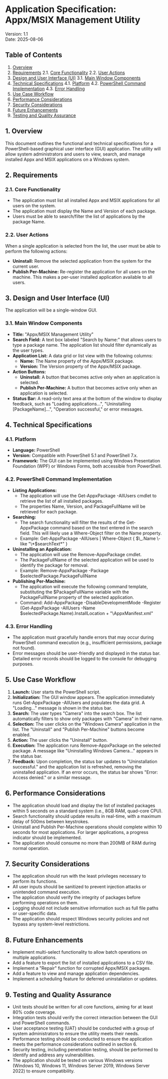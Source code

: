 # **Application Specification: Appx/MSIX Management Utility**

Version: 1.1  
Date: 2025-08-06

## Table of Contents
1. [Overview](#1-overview)
2. [Requirements](#2-requirements)
   2.1. [Core Functionality](#21-core-functionality)
   2.2. [User Actions](#22-user-actions)
3. [Design and User Interface (UI)](#3-design-and-user-interface-ui)
   3.1. [Main Window Components](#31-main-window-components)
4. [Technical Specifications](#4-technical-specifications)
   4.1. [Platform](#41-platform)
   4.2. [PowerShell Command Implementation](#42-powershell-command-implementation)
   4.3. [Error Handling](#43-error-handling)
5. [Use Case Workflow](#5-use-case-workflow)
6. [Performance Considerations](#6-performance-considerations)
7. [Security Considerations](#7-security-considerations)
8. [Future Enhancements](#8-future-enhancements)
9. [Testing and Quality Assurance](#9-testing-and-quality-assurance)

## **1\. Overview**

This document outlines the functional and technical specifications for a PowerShell-based graphical user interface (GUI) application. The utility will allow system administrators and users to view, search, and manage installed Appx and MSIX applications on a Windows system.

## **2\. Requirements**

### **2.1. Core Functionality**

* The application must list all installed Appx and MSIX applications for all users on the system.  
* The application must display the Name and Version of each package.  
* Users must be able to search/filter the list of applications by the package Name.

### **2.2. User Actions**

When a single application is selected from the list, the user must be able to perform the following actions:

* **Uninstall:** Remove the selected application from the system for the current user.  
* **Publish Per-Machine:** Re-register the application for all users on the machine. This makes a per-user installed application available to all users.

## **3\. Design and User Interface (UI)**

The application will be a single-window GUI.

### **3.1. Main Window Components**

* **Title:** "Appx/MSIX Management Utility"  
* **Search Field:** A text box labeled "Search by Name:" that allows users to type a package name. The application list should filter dynamically as the user types.  
* **Application List:** A data grid or list view with the following columns:  
  * **Name:** The Name property of the Appx/MSIX package.  
  * **Version:** The Version property of the Appx/MSIX package.  
* **Action Buttons:**  
  * **Uninstall:** A button that becomes active only when an application is selected.  
  * **Publish Per-Machine:** A button that becomes active only when an application is selected.  
* **Status Bar:** A read-only text area at the bottom of the window to display feedback, such as "Loading applications...", "Uninstalling \[PackageName\]...", "Operation successful," or error messages.

## **4\. Technical Specifications**

### **4.1. Platform**

* **Language:** PowerShell  
* **Version:** Compatible with PowerShell 5.1 and PowerShell 7.x.  
* **Framework:** The GUI can be implemented using Windows Presentation Foundation (WPF) or Windows Forms, both accessible from PowerShell.

### **4.2. PowerShell Command Implementation**

* **Listing Applications:**  
  * The application will use the Get-AppxPackage \-AllUsers cmdlet to retrieve the list of all installed packages.  
  * The properties Name, Version, and PackageFullName will be retrieved for each package.  
* **Searching:**  
  * The search functionality will filter the results of the Get-AppxPackage command based on the text entered in the search field. This will likely use a Where-Object filter on the Name property.  
  * Example: Get-AppxPackage \-AllUsers | Where-Object { $\_.Name \-like "\*$searchText\*" }  
* **Uninstalling an Application:**  
  * The application will use the Remove-AppxPackage cmdlet.  
  * The PackageFullName of the selected application will be used to identify the package for removal.  
  * Example: Remove-AppxPackage \-Package $selectedPackage.PackageFullName  
* **Publishing Per-Machine:**  
  * The application will execute the following command template, substituting the $PackageFullName variable with the PackageFullName property of the selected application.  
  * Command: Add-AppxPackage \-DisableDevelopmentMode \-Register (Get-AppxPackage \-AllUsers \-Name $selectedPackage.Name).InstallLocation \+ "\\AppxManifest.xml"

### **4.3. Error Handling**

* The application must gracefully handle errors that may occur during PowerShell command execution (e.g., insufficient permissions, package not found).  
* Error messages should be user-friendly and displayed in the status bar. Detailed error records should be logged to the console for debugging purposes.

## **5\. Use Case Workflow**

1. **Launch:** User starts the PowerShell script.  
2. **Initialization:** The GUI window appears. The application immediately runs Get-AppxPackage \-AllUsers and populates the data grid. A "Loading..." message is shown in the status bar.  
3. **Search:** The user types "Camera" into the search box. The list automatically filters to show only packages with "Camera" in their name.  
4. **Selection:** The user clicks on the "Windows Camera" application in the list. The "Uninstall" and "Publish Per-Machine" buttons become enabled.  
5. **Action:** The user clicks the "Uninstall" button.  
6. **Execution:** The application runs Remove-AppxPackage on the selected package. A message like "Uninstalling Windows Camera..." appears in the status bar.  
7. **Feedback:** Upon completion, the status bar updates to "Uninstallation successful." and the application list is refreshed, removing the uninstalled application. If an error occurs, the status bar shows "Error: Access denied." or a similar message.

## **6\. Performance Considerations**

* The application should load and display the list of installed packages within 5 seconds on a standard system (i.e., 8GB RAM, quad-core CPU).
* Search functionality should update results in real-time, with a maximum delay of 500ms between keystrokes.
* Uninstall and Publish Per-Machine operations should complete within 10 seconds for most applications. For larger applications, a progress indicator should be implemented.
* The application should consume no more than 200MB of RAM during normal operation.

## **7\. Security Considerations**

* The application should run with the least privileges necessary to perform its functions.
* All user inputs should be sanitized to prevent injection attacks or unintended command execution.
* The application should verify the integrity of packages before performing operations on them.
* Logging should not include sensitive information such as full file paths or user-specific data.
* The application should respect Windows security policies and not bypass any system-level restrictions.

## **8\. Future Enhancements**

* Implement multi-select functionality to allow batch operations on multiple applications.
* Add a feature to export the list of installed applications to a CSV file.
* Implement a "Repair" function for corrupted Appx/MSIX packages.
* Add a feature to view and manage application dependencies.
* Implement a scheduling feature for deferred uninstallation or updates.

## **9\. Testing and Quality Assurance**

* Unit tests should be written for all core functions, aiming for at least 80% code coverage.
* Integration tests should verify the correct interaction between the GUI and PowerShell commands.
* User acceptance testing (UAT) should be conducted with a group of system administrators to ensure the utility meets their needs.
* Performance testing should be conducted to ensure the application meets the performance considerations outlined in section 6.
* Security testing, including penetration testing, should be performed to identify and address any vulnerabilities.
* The application should be tested on various Windows versions (Windows 10, Windows 11, Windows Server 2019, Windows Server 2022) to ensure compatibility.
